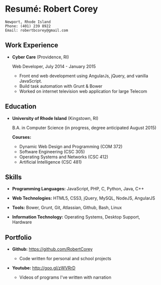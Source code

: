 Resumé: Robert Corey
===============

    Newport, Rhode Island
    Phone: (401) 239 8922  
    Email: robertbcorey@gmail.com

Work Experience
---------------

*   **Cyber Care** (Providence, RI)

    Web Developer, July 2014 - January 2015
    - Front end web development using AngularJs, jQuery, and vanilla JavaScript. 
    - Build task automation with Grunt & Bower
    - Worked on internet television web application for large Telecom

Education
---------

*   **University of Rhode Island** (Kingstown, RI)

    B.A. in Computer Science (in progress, degree anticipated August 2015)

    **Courses:**

    - Dynamic Web Design and Programming (COM 372)
    - Software Engineering (CSC 305)
    - Operating Systems and Networks (CSC 412)
    - Artificial Intelligence (CSC 481)


Skills
------

*   **Programming Languages:** JavaScript, PHP, C, Python, Java, C++

*   **Web Technologies:** HTML5, CSS3, jQuery, MySQL, NodeJS, AngularJS

*   **Tools:** Bower, Grunt, Git, Atlassian, Github, Bash, Linux

*   **Information Technology:** Operating Systems, Desktop Support, Hardware

Portfolio
---------
*   **Github:** https://github.com/RobertCorey

    - Code written for personal and school projects

*   **Youtube:** http://goo.gl/zWVRrD

    - Videos of programs I've written with narration
